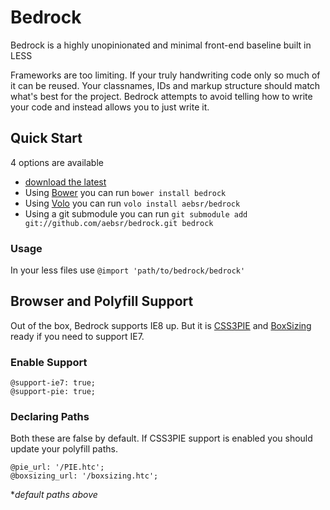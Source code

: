 # Bedrock

Bedrock is a highly unopinionated and minimal front-end baseline built in LESS

Frameworks are too limiting. If your truly handwriting code only so much of it can be reused. Your classnames, IDs and markup structure should match what's best for the project. Bedrock attempts to avoid telling how to write your code and instead allows you to just write it.

## Quick Start
4 options are available

* [download the latest](https://github.com/aebsr/bedrock/zipball/1.0.0-wip)
* Using [Bower](https://github.com/twitter/bower) you can run `bower install bedrock`
* Using [Volo](https://github.com/volojs/volo) you can run `volo install aebsr/bedrock`
* Using a git submodule you can run `git submodule add git://github.com/aebsr/bedrock.git bedrock`

### Usage
In your less files use `@import 'path/to/bedrock/bedrock'`


## Browser and Polyfill Support
Out of the box, Bedrock supports IE8 up. But it is [CSS3PIE](http://css3pie.com) and [BoxSizing](https://github.com/Schepp/box-sizing-polyfill) ready if you need to support IE7.

### Enable Support

```
@support-ie7: true;
@support-pie: true;
```

### Declaring Paths
Both these are false by default. If CSS3PIE support is enabled you should update your polyfill paths.

```
@pie_url: '/PIE.htc';
@boxsizing_url: '/boxsizing.htc';
```
**default paths above*

